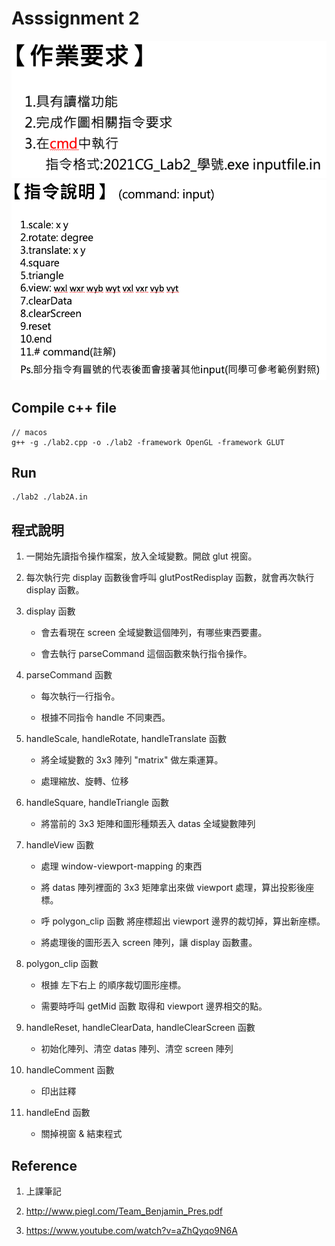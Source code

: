 # Asssignment 2

![Requirement](./requirement1.png)
![Requirement](./requirement2.png)

## Compile c++ file

```
// macos
g++ -g ./lab2.cpp -o ./lab2 -framework OpenGL -framework GLUT
```

## Run

```
./lab2 ./lab2A.in
```

## 程式說明

1. 一開始先讀指令操作檔案，放入全域變數。開啟 glut 視窗。

2. 每次執行完 display 函數後會呼叫 glutPostRedisplay 函數，就會再次執行 display 函數。

3. display 函數

   - 會去看現在 screen 全域變數這個陣列，有哪些東西要畫。

   - 會去執行 parseCommand 這個函數來執行指令操作。

4. parseCommand 函數

   - 每次執行一行指令。

   - 根據不同指令 handle 不同東西。

5. handleScale, handleRotate, handleTranslate 函數

   - 將全域變數的 3x3 陣列 "matrix" 做左乘運算。

   - 處理縮放、旋轉、位移

6. handleSquare, handleTriangle 函數

   - 將當前的 3x3 矩陣和圖形種類丟入 datas 全域變數陣列

7. handleView 函數

   - 處理 window-viewport-mapping 的東西

   - 將 datas 陣列裡面的 3x3 矩陣拿出來做 viewport 處理，算出投影後座標。

   - 呼 polygon_clip 函數 將座標超出 viewport 邊界的裁切掉，算出新座標。

   - 將處理後的圖形丟入 screen 陣列，讓 display 函數畫。

8. polygon_clip 函數

   - 根據 左下右上 的順序裁切圖形座標。

   - 需要時呼叫 getMid 函數 取得和 viewport 邊界相交的點。

9. handleReset, handleClearData, handleClearScreen 函數

   - 初始化陣列、清空 datas 陣列、清空 screen 陣列

10. handleComment 函數

    - 印出註釋

11. handleEnd 函數

    - 關掉視窗 & 結束程式

## Reference

1. 上課筆記

2. http://www.piegl.com/Team_Benjamin_Pres.pdf

3. https://www.youtube.com/watch?v=aZhQyqo9N6A
